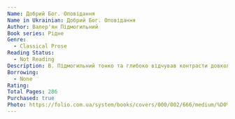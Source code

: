 ```yaml
---
Name: Добрий Бог. Оповідання
Name in Ukrainian: Добрий Бог. Оповідання
Author: Валер'ян Підмогильний
Book series: Рідне
Genre:
  - Classical Prose
Reading Status:
  - Not Reading
Description: В. Підмогильний тонко та глибоко відчував контрасти довкола й доносив їх до читача. Проблема одвічності та незалежності від волі людини життя на землі глибоко трактується в оповіданні «В епідемічному бараці». Теми голоду 1921—1923 років письменник торкається у творі, — який вважав одним зі своїх найкращих, — «Син». Герої Підмогильного занурені в «межову ситуацію» або наближені до неї, перебувають у складних суспільних обставинах. Митець зважає на психологічні аспекти людського буття, занурюється в підсвідомі стимули вчинків своїх персонажів.
Borrowing:
  - None
Rating:
Total Pages: 286
Purchased: true
Photo: https://folio.com.ua/system/books/covers/000/002/666/medium/%D0%9F%D1%96%D0%B4%D0%BC%D0%BE%D0%B3%D0%B8%D0%BB%D1%8C%D0%BD%D0%B8%D0%B9_%D0%94%D0%BE%D0%B1%D1%80%D0%B8%D0%B9_%D0%91%D0%BE%D0%B3.png
---
```

